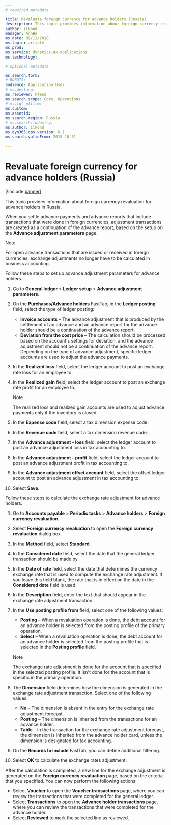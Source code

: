 ```yaml
---
# required metadata

title: Revaluate foreign currency for advance holders (Russia)
description: This topic provides information about foreign currency revaluation for advance holders in Russia.
author: ilkond
manager: AnnBe
ms.date: 09/11/2018
ms.topic: article
ms.prod: 
ms.service: dynamics-ax-applications
ms.technology: 

# optional metadata

ms.search.form: 
# ROBOTS: 
audience: Application User
# ms.devlang: 
ms.reviewer: kfend
ms.search.scope: Core, Operations
# ms.tgt_pltfrm: 
ms.custom: 
ms.assetid: 
ms.search.region: Russia
# ms.search.industry: 
ms.author: ilkond
ms.dyn365.ops.version: 8.1
ms.search.validFrom: 2018-10-31

---
```


# Revaluate foreign currency for advance holders (Russia)

[!include [banner](../includes/banner.md)]

This topic provides information about foreign currency revaluation for advance holders in Russia.

When you settle advance payments and advance reports that include transactions that were done in foreign currencies, adjustment transactions are created as a continuation of the advance report, based on the setup on the **Advance adjustment parameters** page.

> [!NOTE]
> For open advance transactions that are issued or received in foreign currencies, exchange adjustments no longer have to be calculated in business accounting.

Follow these steps to set up advance adjustment parameters for advance holders.

1. Go to **General ledger** \> **Ledger setup** \> **Advance adjustment parameters**.
2. On the **Purchases/Advance holders** FastTab, in the **Ledger posting** field, select the type of ledger posting:

    - **Invoice accounts** – The advance adjustment that is produced by the settlement of an advance and an advance report for the advance holder should be a continuation of the advance report.
    - **Deviation from the cost price** – The calculation should be processed based on the account's settings for deviation, and the advance adjustment should not be a continuation of the advance report. Depending on the type of advance adjustment, specific ledger accounts are used to adjust the advance payments.

4. In the **Realized loss** field, select the ledger account to post an exchange rate loss for an employee to.
5. In the **Realized gain** field, select the ledger account to post an exchange rate profit for an employee to.

    > [!NOTE]
    > The realized loss and realized gain accounts are used to adjust advance payments only if the inventory is closed.

6. In the **Expense code** field, select a tax dimension expense code.
7. In the **Revenue code** field, select a tax dimension revenue code.
8. In the **Advance adjustment - loss** field, select the ledger account to post an advance adjustment loss in tax accounting to.
9. In the **Advance adjustment - profit** field, select the ledger account to post an advance adjustment profit in tax accounting to.
10. In the **Advance adjustment offset account** field, select the offset ledger account to post an advance adjustment in tax accounting to.
11. Select **Save**.

Follow these steps to calculate the exchange rate adjustment for advance holders.

1. Go to **Accounts payable** \> **Periodic tasks** \> **Advance holders** \> **Foreign currency revaluation**.
2. Select **Foreign currency revaluation** to open the **Foreign currency revaluation** dialog box.
3. In the **Method** field, select **Standard**.
4. In the **Considered date** field, select the date that the general ledger transaction should be made by.
5. In the **Date of rate** field, select the date that determines the currency exchange rate that is used to compute the exchange rate adjustment. If you leave this field blank, the rate that is in effect on the date in the **Considered date** field is used.
6. In the **Description** field, enter the text that should appear in the exchange rate adjustment transaction.
7. In the **Use posting profile from** field, select one of the following values:

    - **Posting** – When a revaluation operation is done, the debt account for an advance holder is selected from the posting profile of the primary operation.
    - **Select** – When a revaluation operation is done, the debt account for an advance holder is selected from the posting profile that is selected in the **Posting profile** field.

    > [!NOTE]
    > The exchange rate adjustment is done for the account that is specified in the selected posting profile. It isn't done for the account that is specific in the primary operation.

8. The **Dimension** field determines how the dimension is generated in the exchange rate adjustment transaction. Select one of the following values:

    - **No** – The dimension is absent in the entry for the exchange rate adjustment forecast.
    - **Posting** – The dimension is inherited from the transactions for an advance holder.
    - **Table** – In the transaction for the exchange rate adjustment forecast, the dimension is inherited from the advance holder card, unless the dimension is designated for tax accounting.

9. On the **Records to include** FastTab, you can define additional filtering.
10. Select **OK** to calculate the exchange rates adjustment.

After the calculation is completed, a new line for the exchange adjustment is generated on the **Foreign currency revaluation** page, based on the criteria that you specified. You can now perform the following actions:

- Select **Voucher** to open the **Voucher transactions** page, where you can review the transactions that were completed for the general ledger.
- Select **Transactions** to open the **Advance holder transactions** page, where you can review the transactions that were completed for the advance holder.
- Select **Reviewed** to mark the selected line as reviewed.
